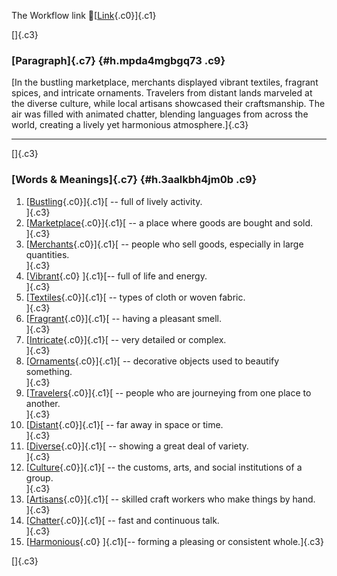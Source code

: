 The Workflow link
👏[[Link](https://www.google.com/url?q=http://www.google.com&sa=D&source=editors&ust=1758026387313450&usg=AOvVaw02V8XIg5sXaK0bNl4cuQ-a){.c0}]{.c1}

[]{.c3}

### [Paragraph]{.c7} {#h.mpda4mgbgq73 .c9}

[In the bustling marketplace, merchants displayed vibrant textiles,
fragrant spices, and intricate ornaments. Travelers from distant lands
marveled at the diverse culture, while local artisans showcased their
craftsmanship. The air was filled with animated chatter, blending
languages from across the world, creating a lively yet harmonious
atmosphere.]{.c3}

------------------------------------------------------------------------

[]{.c3}

### [Words & Meanings]{.c7} {#h.3aalkbh4jm0b .c9}

1.  [[Bustling](https://www.google.com/url?q=http://www.google.com&sa=D&source=editors&ust=1758026387314931&usg=AOvVaw2or97w2jmaWTF6xPGetZoR){.c0}]{.c1}[ --
    full of lively activity.\
    ]{.c3}
2.  [[Marketplace](https://www.google.com/url?q=http://www.google.com&sa=D&source=editors&ust=1758026387315238&usg=AOvVaw1C-JcJgT14gKz-zdJVLXFA){.c0}]{.c1}[ --
    a place where goods are bought and sold.\
    ]{.c3}
3.  [[Merchants](https://www.google.com/url?q=http://www.google.com&sa=D&source=editors&ust=1758026387315428&usg=AOvVaw1B7ESPEl1l4sXu3dm5pmlT){.c0}]{.c1}[ --
    people who sell goods, especially in large quantities.\
    ]{.c3}
4.  [[Vibrant](https://www.google.com/url?q=http://www.google.com&sa=D&source=editors&ust=1758026387315674&usg=AOvVaw2uXWB4DXfz4nY_7QCTN9d5){.c0}
    ]{.c1}[-- full of life and energy.\
    ]{.c3}
5.  [[Textiles](https://www.google.com/url?q=http://www.google.com&sa=D&source=editors&ust=1758026387316029&usg=AOvVaw2GNwKqF0Vd-xKrRVOy2hL0){.c0}]{.c1}[ --
    types of cloth or woven fabric.\
    ]{.c3}
6.  [[Fragrant](https://www.google.com/url?q=http://www.google.com&sa=D&source=editors&ust=1758026387316392&usg=AOvVaw3lASNJIfhjLnM0GUq_SlJN){.c0}]{.c1}[ --
    having a pleasant smell.\
    ]{.c3}
7.  [[Intricate](https://www.google.com/url?q=http://www.google.com&sa=D&source=editors&ust=1758026387316686&usg=AOvVaw18H1pO5DgKvlRbLD9LIgk8){.c0}]{.c1}[ --
    very detailed or complex.\
    ]{.c3}
8.  [[Ornaments](https://www.google.com/url?q=http://www.google.com&sa=D&source=editors&ust=1758026387316983&usg=AOvVaw31aWZJwIH60FohDGztUo78){.c0}]{.c1}[ --
    decorative objects used to beautify something.\
    ]{.c3}
9.  [[Travelers](https://www.google.com/url?q=http://www.google.com&sa=D&source=editors&ust=1758026387317367&usg=AOvVaw05sqf48bfkgsXFXBLoIXGM){.c0}]{.c1}[ --
    people who are journeying from one place to another.\
    ]{.c3}
10. [[Distant](https://www.google.com/url?q=http://www.google.com&sa=D&source=editors&ust=1758026387317696&usg=AOvVaw0FdXKZbYel2cWua964-Xt8){.c0}]{.c1}[ --
    far away in space or time.\
    ]{.c3}
11. [[Diverse](https://www.google.com/url?q=http://www.google.com&sa=D&source=editors&ust=1758026387317892&usg=AOvVaw03YK8RLpIzVT9ExyPJ8c3f){.c0}]{.c1}[ --
    showing a great deal of variety.\
    ]{.c3}
12. [[Culture](https://www.google.com/url?q=http://www.google.com&sa=D&source=editors&ust=1758026387318053&usg=AOvVaw0agvcVNc2Y5XSlxExfT3-M){.c0}]{.c1}[ --
    the customs, arts, and social institutions of a group.\
    ]{.c3}
13. [[Artisans](https://www.google.com/url?q=http://www.google.com&sa=D&source=editors&ust=1758026387318229&usg=AOvVaw1snvMbqfcsDbmETAbDyUUg){.c0}]{.c1}[ --
    skilled craft workers who make things by hand.\
    ]{.c3}
14. [[Chatter](https://www.google.com/url?q=http://www.google.com&sa=D&source=editors&ust=1758026387318401&usg=AOvVaw1F_mvn3tyHGx8pvKCq8Rw2){.c0}]{.c1}[ --
    fast and continuous talk.\
    ]{.c3}
15. [[Harmonious](https://www.google.com/url?q=http://www.google.com&sa=D&source=editors&ust=1758026387318578&usg=AOvVaw0hiNMHkdW2PVKrvHKSXr3E){.c0}
    ]{.c1}[-- forming a pleasing or consistent whole.]{.c3}

[]{.c3}

